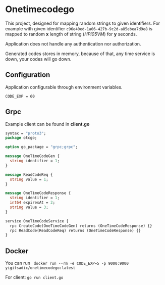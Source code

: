 # Onetimecodego

This project, designed for mapping random strings to given identifiers. For example with given identifier `c96e40ed-1a06-427b-9c2d-a85ebea7d9e8`
is mapped to random **x** length of string (*HPI05VM*) for **y** seconds. 

Application does not handle any authentication nor authorization.

Generated codes stores in memory, because of that, any time service is down, your codes will go down.

## Configuration

Application configurable through environment variables.

```
CODE_EXP = 60
```

## Grpc

Example client can be found in **client.go**

```protobuf
syntax = "proto3";
package otcgo;

option go_package = "grpc;grpc";

message OneTimeCodeGen {
  string identifier = 1;
}

message ReadCodeReq {
  string value = 1;
}

message OneTimeCodeResponse {
  string identifier = 1;
  int64 expiresAt = 2;
  string value = 3;
}

service OneTimeCodeService {
  rpc CreateCode(OneTimeCodeGen) returns (OneTimeCodeResponse) {}
  rpc ReadCode(ReadCodeReq) returns (OneTimeCodeResponse) {}
}
```

## Docker

You can run ` docker run --rm -e CODE_EXP=5 -p 9000:9000 yigitsadic/onetimecodego:latest`

For client: `go run client.go`
